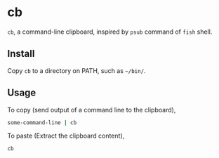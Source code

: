 cb
==

`cb`, a command-line clipboard, inspired by `psub` command of `fish` shell.

## Install

Copy `cb` to a directory on PATH, such as `~/bin/`.

## Usage

To copy (send output of a command line to the clipboard),

```sh
some-command-line | cb
```

To paste (Extract the clipboard content),

```sh
cb
```
